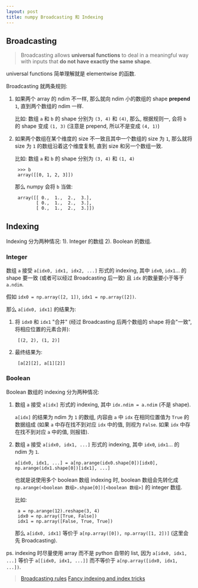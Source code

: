```yaml
---
layout: post
title: numpy Broadcasting 和 Indexing
---
```


## Broadcasting

> Broadcasting allows **universal functions** to deal in a meaningful way with inputs
> that **do not have exactly the same shape**.

universal functions 简单理解就是 elementwise 的函数.

Broadcasting 就两条规则:

1. 如果两个 array 的 ndim 不一样, 那么就向 ndim 小的数组的 shape
**prepend** `1`, 直到两个数组的 ndim 一样.

    比如: 数组 `a` 和 `b` 的 shape 分别为 `(3, 4)` 和 `(4)`,
    那么, 根据规则一, 会将 `b` 的 shape 变成 `(1, 3)` (注意是 prepend, 所以不是变成 `(4, 1)`)

2. 如果两个数组在某个维度的 size 不一致且其中一个数组的 size 为 `1`, 那么就将 size 为 `1`
的数组沿着这个维度复制, 直到 size 和另一个数组一致.

    比如:  数组 `a` 和 `b` 的 shape 分别为 `(3, 4)` 和 `(1, 4)`

        >>> b
        array([[0, 1, 2, 3]])

    那么 numpy 会将 `b` 当做:
        
        array([[ 0.,  1.,  2.,  3.],
               [ 0.,  1.,  2.,  3.],
               [ 0.,  1.,  2.,  3.]])


## Indexing

Indexing 分为两种情况: 1). Integer 的数组 2). Boolean 的数组.

### Integer

数组 `a` 接受 `a[idx0, idx1, idx2, ...]` 形式的 indexing, 其中 `idx0`, `idx1`...
的 shape 要一致 (或者可以经过 Broadcasting 后一致) 且 `idx` 的数量要小于等于 `a.ndim`.

假如 `idx0 = np.array([2, 1])`, `idx1 = np.array([2])`.

那么 `a[idx0, idx1]` 的结果为:

1. 将 `idx0` 和 `idx1` "合并" (经过 Broadcasting 后两个数组的 shape 将会"一致",
将相应位置的元素合并):

        [(2, 2), (1, 2)]

2. 最终结果为:

        [a[2][2], a[1][2]]

### Boolean

Boolean 数组的 indexing 分为两种情况:

1. 数组 `a` 接受 `a[idx]` 形式的 indexing, 其中 `idx.ndim = a.ndim` (不是 shape).

    `a[idx]` 的结果为 ndim 为 `1` 的数组, 内容由 `a` 中 `idx` 在相同位置值为 `True` 的数据组成 
    (如果 `a` 中存在找不到对应 `idx` 中的值, 则视为 `False`. 如果 `idx` 中存在找不到对应 `a` 中的值, 则报错).

2. 数组 `a` 接受 `a[idx0, idx1, ...]` 形式的 indexing, 其中 `idx0`, `idx1`...
的 ndim 为 `1`. 

    `a[idx0, idx1, ...] = a[np.arange(idx0.shape[0])[idx0], np.arange(idx1.shape[0])[idx1], ...]`

    也就是说使用多个 boolean 数组 indexing 时, boolean 数组会先转化成 `np.arange(<boolean 数组>.shpae[0])[<boolean 数组>]`
    的 integer 数组.

    比如:

        a = np.arange(12).reshape(3, 4)
        idx0 = np.array([True, False])
        idx1 = np.array([False, True, True])

    那么 `a[idx0, idx1]` 等价于 `a[np.array([0]), np.array([1, 2])]` (这里会先 Broadcasting).

ps. indexing 时尽量使用 array 而不是 python 自带的 list, 因为 `a[idx0, idx1, ...]`
等价于 `a[[idx0, idx1, ...]]` 而不等价于 `a[np.array([idx0, idx1, ...])`. 

> [Broadcasting rules](https://docs.scipy.org/doc/numpy-dev/user/quickstart.html#broadcasting-rules)
> [Fancy indexing and index tricks](https://docs.scipy.org/doc/numpy-dev/user/quickstart.html#fancy-indexing-and-index-tricks)
